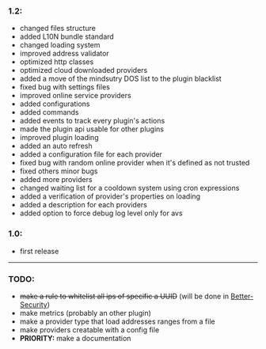 ### 1.2:
 - changed files structure
 - added L10N bundle standard
 - changed loading system
 - improved address validator
 - optimized http classes
 - optimized cloud downloaded providers
 - added a move of the mindsutry DOS list to the plugin blacklist
 - fixed bug with settings files 
 - improved online service providers
 - added configurations
 - added commands
 - added events to track every plugin's actions
 - made the plugin api usable for other plugins
 - improved plugin loading
 - added an auto refresh
 - added a configuration file for each provider
 - fixed bug with random online provider when it's defined as not trusted
 - fixed others minor bugs
 - added more providers
 - changed waiting list for a cooldown system using cron expressions
 - added a verification of provider's properties on loading
 - added a description for each providers
 - added option to force debug log level only for avs

### 1.0:
 - first release

--- 

### TODO: 
 - ~~make a rule to whitelist all ips of specific a UUID~~ (will be done in [Better-Security](https://github.com/xpdustry/Better-Security/))
 - make metrics (probably an other plugin)
 - make a provider type that load addresses ranges from a file
 - make providers creatable with a config file
 - **PRIORITY:** make a documentation


